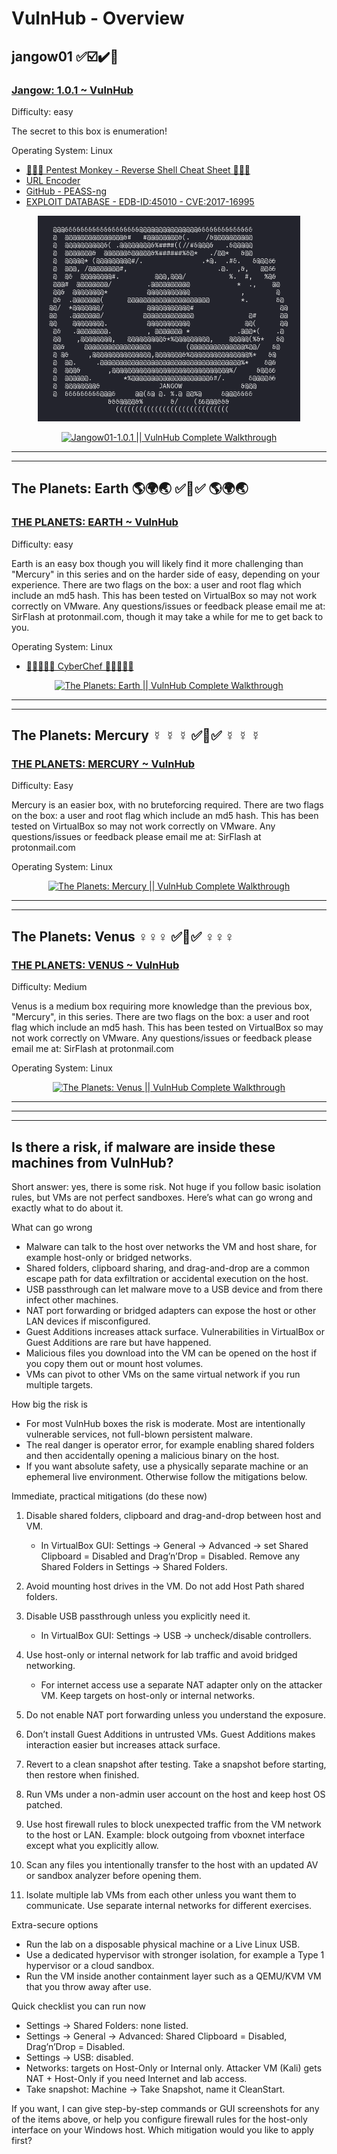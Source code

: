 # VulnHub - Overview

## jangow01 ✅☑️✔️🥇

### [Jangow: 1.0.1 ~ VulnHub](https://www.vulnhub.com/entry/jangow-101,754/)

Difficulty: easy

The secret to this box is enumeration!

Operating System: Linux

- [🙊🙉🙈 Pentest Monkey - Reverse Shell Cheat Sheet 🙈🙉🙊](https://pentestmonkey.net/cheat-sheet/shells/reverse-shell-cheat-sheet)
- [URL Encoder](https://www.urlencoder.org/)
- [GitHub - PEASS-ng](https://github.com/peass-ng/PEASS-ng)
- [EXPLOIT DATABASE - EDB-ID:45010 - CVE:2017-16995](https://www.exploit-db.com/exploits/45010)




<div align="center">

<img width="420" alt="jangow01 - Proof Logo" src="https://github.com/Danielkaas94/SecurityAndSafety/blob/main/VulnHub/01%20-%20Jangow01/The%20Jangow%20Proof.png?raw=true">

[![Jangow01-1.0.1 || VulnHub Complete Walkthrough](https://img.youtube.com/vi/4f_CQ0tyQRw/maxresdefault.jpg)](https://youtu.be/4f_CQ0tyQRw)

</div>

---
---


## The Planets: Earth 🌎🌍🌏 ✅🥇✅ 🌎🌍🌏

### [THE PLANETS: EARTH ~ VulnHub](https://www.vulnhub.com/entry/the-planets-earth,755/)

Difficulty: easy

Earth is an easy box though you will likely find it more challenging than "Mercury" in this series and on the harder side of easy, depending on your experience. There are two flags on the box: a user and root flag which include an md5 hash. This has been tested on VirtualBox so may not work correctly on VMware. Any questions/issues or feedback please email me at: SirFlash at protonmail.com, though it may take a while for me to get back to you.

Operating System: Linux

- [🤖🧑‍🍳👩‍🍳 CyberChef 👩‍🍳🧑‍🍳🤖](https://gchq.github.io/CyberChef/)




<div align="center">

[![The Planets: Earth || VulnHub Complete Walkthrough](https://img.youtube.com/vi/e9de7AK0i2s/maxresdefault.jpg)](https://youtu.be/e9de7AK0i2s)

</div>

---
---


## The Planets: Mercury ☿ ☿ ☿ ✅🥇✅ ☿ ☿ ☿

### [THE PLANETS: MERCURY ~ VulnHub](https://www.vulnhub.com/entry/the-planets-mercury,544/)

Difficulty: Easy

Mercury is an easier box, with no bruteforcing required. There are two flags on the box: a user and root flag which include an md5 hash. This has been tested on VirtualBox so may not work correctly on VMware. Any questions/issues or feedback please email me at: SirFlash at protonmail.com

Operating System: Linux


<div align="center">

[![The Planets: Mercury || VulnHub Complete Walkthrough](https://img.youtube.com/vi/B-tgLDA0QvU/maxresdefault.jpg)](https://youtu.be/B-tgLDA0QvU)

</div>

---
---


## The Planets: Venus ♀️♀️♀️ ✅🥇✅ ♀️♀️♀️

### [THE PLANETS: VENUS ~ VulnHub](https://www.vulnhub.com/entry/the-planets-venus,705/)

Difficulty: Medium

Venus is a medium box requiring more knowledge than the previous box, "Mercury", in this series. There are two flags on the box: a user and root flag which include an md5 hash. This has been tested on VirtualBox so may not work correctly on VMware. Any questions/issues or feedback please email me at: SirFlash at protonmail.com

Operating System: Linux


<div align="center">

[![The Planets: Venus || VulnHub Complete Walkthrough](https://img.youtube.com/vi/Mb1rG5Hp6U4/maxresdefault.jpg)](https://youtu.be/Mb1rG5Hp6U4)

</div>


---
---
---


## Is there a risk, if malware are inside these machines from VulnHub?

Short answer: yes, there is some risk. Not huge if you follow basic isolation rules, but VMs are not perfect sandboxes. Here’s what can go wrong and exactly what to do about it.

What can go wrong

* Malware can talk to the host over networks the VM and host share, for example host-only or bridged networks.
* Shared folders, clipboard sharing, and drag-and-drop are a common escape path for data exfiltration or accidental execution on the host.
* USB passthrough can let malware move to a USB device and from there infect other machines.
* NAT port forwarding or bridged adapters can expose the host or other LAN devices if misconfigured.
* Guest Additions increases attack surface. Vulnerabilities in VirtualBox or Guest Additions are rare but have happened.
* Malicious files you download into the VM can be opened on the host if you copy them out or mount host volumes.
* VMs can pivot to other VMs on the same virtual network if you run multiple targets.

How big the risk is

* For most VulnHub boxes the risk is moderate. Most are intentionally vulnerable services, not full-blown persistent malware.
* The real danger is operator error, for example enabling shared folders and then accidentally opening a malicious binary on the host.
* If you want absolute safety, use a physically separate machine or an ephemeral live environment. Otherwise follow the mitigations below.

Immediate, practical mitigations (do these now)

1. Disable shared folders, clipboard and drag-and-drop between host and VM.

   * In VirtualBox GUI: Settings -> General -> Advanced -> set Shared Clipboard = Disabled and Drag’n’Drop = Disabled. Remove any Shared Folders in Settings -> Shared Folders.
2. Avoid mounting host drives in the VM. Do not add Host Path shared folders.
3. Disable USB passthrough unless you explicitly need it.

   * In VirtualBox GUI: Settings -> USB -> uncheck/disable controllers.
4. Use host-only or internal network for lab traffic and avoid bridged networking.

   * For internet access use a separate NAT adapter only on the attacker VM. Keep targets on host-only or internal networks.
5. Do not enable NAT port forwarding unless you understand the exposure.
6. Don’t install Guest Additions in untrusted VMs. Guest Additions makes interaction easier but increases attack surface.
7. Revert to a clean snapshot after testing. Take a snapshot before starting, then restore when finished.
8. Run VMs under a non-admin user account on the host and keep host OS patched.
9. Use host firewall rules to block unexpected traffic from the VM network to the host or LAN. Example: block outgoing from vboxnet interface except what you explicitly allow.
10. Scan any files you intentionally transfer to the host with an updated AV or sandbox analyzer before opening them.
11. Isolate multiple lab VMs from each other unless you want them to communicate. Use separate internal networks for different exercises.

Extra-secure options

* Run the lab on a disposable physical machine or a Live Linux USB.
* Use a dedicated hypervisor with stronger isolation, for example a Type 1 hypervisor or a cloud sandbox.
* Run the VM inside another containment layer such as a QEMU/KVM VM that you throw away after use.

Quick checklist you can run now

* Settings -> Shared Folders: none listed.
* Settings -> General -> Advanced: Shared Clipboard = Disabled, Drag’n’Drop = Disabled.
* Settings -> USB: disabled.
* Networks: targets on Host-Only or Internal only. Attacker VM (Kali) gets NAT + Host-Only if you need Internet and lab access.
* Take snapshot: Machine -> Take Snapshot, name it CleanStart.

If you want, I can give step-by-step commands or GUI screenshots for any of the items above, or help you configure firewall rules for the host-only interface on your Windows host. Which mitigation would you like to apply first?
